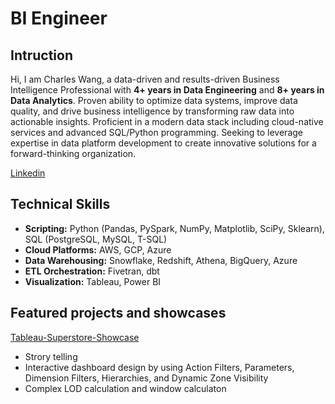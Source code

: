 # BI Engineer
## Intruction
Hi, I am Charles Wang, a data-driven and results-driven Business Intelligence Professional with **4+ years in Data Engineering** and **8+ years in Data Analytics**. Proven ability to optimize data systems, improve data quality, and drive business intelligence by transforming raw data into actionable insights. Proficient in a modern data stack including cloud-native services and advanced SQL/Python programming. Seeking to leverage expertise in data platform development to create innovative solutions for a forward-thinking organization.

[Linkedin](  https://www.linkedin.com/in/charles-wang-au/)


## Technical Skills

- **Scripting:** Python (Pandas, PySpark, NumPy, Matplotlib, SciPy, Sklearn), SQL (PostgreSQL, MySQL, T-SQL)
- **Cloud Platforms:** AWS, GCP, Azure
- **Data Warehousing:** Snowflake, Redshift, Athena, BigQuery, Azure
- **ETL Orchestration:** Fivetran, dbt
- **Visualization:** Tableau, Power BI

## Featured projects and showcases

[Tableau-Superstore-Showcase](https://github.com/81685924/Tableau-Superstore-Showcase)
- Strory telling
- Interactive dashboard design by using Action Filters, Parameters, Dimension Filters, Hierarchies, and Dynamic Zone Visibility
- Complex LOD calculation and window calculaton

